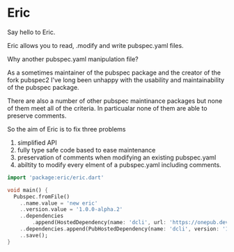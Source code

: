# Eric

Say hello to Eric.

Eric allows you to read, .modify and write pubspec.yaml files.

Why another pubspec.yaml manipulation file?

As a sometimes maintainer of the pubspec package and the creator of the fork
pubspec2 I've long been unhappy with the usability and maintainability of 
the pubspec package.

There are also a number of other pubspec maintinance packages but none of them
meet all of the criteria. In particualar none of them are able to preserve 
comments.

So the aim of Eric is to fix three problems

1) simplified API
2) fully type safe code based to ease maintenance
3) preservation of comments when modifying an existing pubspec.yaml
4) abiltity to modify every elment of a pubspec.yaml including comments.


```dart
import 'package:eric/eric.dart'

void main() {
  Pubspec.fromFile()
    ..name.value = 'new eric'
    ..version.value = '1.0.0-alpha.2'
    ..dependencies
        .append(HostedDependency(name: 'dcli', url: 'https://onepub.dev'))
    ..dependencies.append(PubHostedDependency(name: 'dcli', version: '1.0.0'))
    ..save();
}
```
